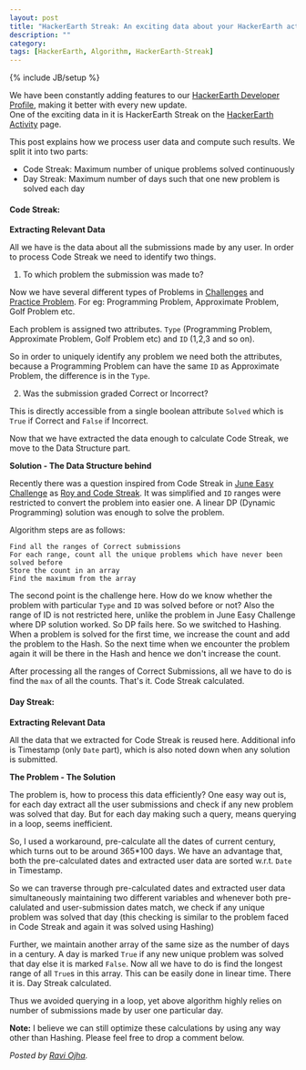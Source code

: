 ```yaml
---
layout: post
title: "HackerEarth Streak: An exciting data about your HackerEarth activity"
description: ""
category: 
tags: [HackerEarth, Algorithm, HackerEarth-Streak]
---
```

{% include JB/setup %}

We have been constantly adding features to our [HackerEarth Developer Profile](http://www.hackerearth.com/about/profile/), making it better with every new update.  
One of the exciting data in it is HackerEarth Streak on the [HackerEarth Activity](www.hackerearth.com/users/akatsuki/activity/hackerearth/) page.

This post explains how we process user data and compute such results. We split it into two parts:  

 - Code Streak:  Maximum number of unique problems solved continuously
 - Day Streak: Maximum number of days such that one new problem is
   solved each day

#### Code Streak: ####

**Extracting Relevant Data**  

All we have is the data about all the submissions made by any user. 
In order to process Code Streak we need to identify two things.

 1. To which problem the submission was made to?

Now we have several different types of Problems in [Challenges](http://www.hackerearth.com/challenges/) and [Practice Problem](http://www.hackerearth.com/problems/). For eg: Programming Problem, Approximate Problem, Golf Problem etc.

Each problem is assigned two attributes. `Type` (Programming Problem, Approximate Problem, Golf Problem etc) and `ID` (1,2,3 and so on).

So in order to uniquely identify any problem we need both the attributes, because a Programming Problem can have the same `ID` as Approximate Problem, the difference is in the `Type`.

 2. Was the submission graded Correct or Incorrect?

This is directly accessible from a single boolean attribute `Solved` which is `True` if Correct and `False` if Incorrect.

Now that we have extracted the data enough to calculate Code Streak, we move to the Data Structure part.

**Solution - The Data Structure behind**

Recently there was a question inspired from Code Streak in [June Easy Challenge](http://www.hackerearth.com/june-easy-challenge-14/problems/) as [Roy and Code Streak](http://www.hackerearth.com/problem/algorithm/roy-and-code-streak/).
It was simplified and `ID` ranges were restricted to convert the problem into easier one. A linear DP (Dynamic Programming) solution was enough to solve the problem.

Algorithm steps are as follows:

    Find all the ranges of Correct submissions
    For each range, count all the unique problems which have never been solved before
    Store the count in an array
    Find the maximum from the array

The second point is the challenge here. How do we know whether the problem with particular `Type` and `ID` was solved before or not?
Also the range of ID is not restricted here, unlike the problem in June Easy Challenge where DP solution worked. So DP fails here.
So we switched to Hashing. When a problem is solved for the first time, we increase the count and add the problem to the Hash. So the next time when we encounter the problem again it will be there in the Hash and hence we don't increase the count.

After processing all the ranges of Correct Submissions, all we have to do is find the `max` of all the counts. That's it. Code Streak calculated.

#### Day Streak: ####

**Extracting Relevant Data**

All the data that we extracted for Code Streak is reused here. Additional info is Timestamp (only `Date` part), which is also noted down when any solution is submitted.

**The Problem - The Solution**

The problem is, how to process this data efficiently?
One easy way out is, for each day extract all the user submissions and check if any new problem was solved that day. But for each day making such a query, means querying in a loop, seems inefficient.

So, I used a workaround, pre-calculate all the dates of current century, which turns out to be around 365*100 days.
We have an advantage that, both the pre-calculated dates and extracted user data are sorted w.r.t. `Date` in Timestamp.

So we can traverse through pre-calculated dates and extracted user data simultaneously maintaining two different variables and whenever both pre-calulated and user-submission dates match, we check if any unique problem was solved that day (this checking is similar to the problem faced in Code Streak and again it was solved using Hashing)

Further, we maintain another array of the same size as the number of days in a century. A day is marked `True` if any new unique problem was solved that day else it is marked `False`. Now all we have to do is find the longest range of all `True`s in this array. This can be easily done in linear time. There it is. Day Streak calculated.

Thus we avoided querying in a loop, yet above algorithm highly relies on number of submissions made by user one particular day.

**Note:** I believe we can still optimize these calculations by using any way other than Hashing. Please feel free to drop a comment below.

*Posted by [Ravi Ojha](http://www.hackerearth.com/users/akatsuki/).*